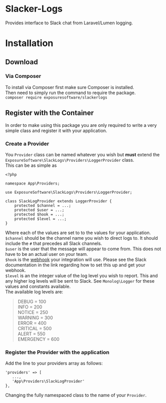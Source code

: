 # Slacker-Logs
Provides interface to Slack chat from Laravel/Lumen logging.
# Installation
## Download
### Via Composer
To install via Composer first make sure Composer is installed.  
Then need to simply run the command to require the package.  
`composer require exposuresoftware/slackerlogs`
## Register with the Container
In order to make using this package you are only required to write a very simple class and register it
with your application.
### Create a Provider
You `Provider` class can be named whatever you wish but **must** extend the `ExposureSoftware\SlackLogs\Providers\LoggerProvider`
class.  
This can be as simple as
```
<?php

namespace App\Providers;

use ExposureSoftware\SlackLogs\Providers\LoggerProvider;

class SlackLogProvider extends LoggerProvider {
    protected $channel = ...;
    protected $user = ...;
    protected $hook = ...;
    protected $level = ...;
}
```
Where each of the values are set to to the values for your application.  
`$channel` should be the channel name you wish to direct logs to. It should include the `#` that precedes all Slack 
channels.  
`$user` is the user that the message will appear to come from. This does not have to be an actual user on your team.  
`$hook` is the [webhook](https://api.slack.com/incoming-webhooks) your integration will use. Please see the Slack 
documentation in the link regarding how to set this up and get your webhook.  
`$level` is an the integer value of the log level you wish to report. This and any higher log levels will be sent to
Slack. See `Monolog\Logger` for these values and constants available.  
The available log levels are:
> DEBUG     = 100  
> INFO      = 200  
> NOTICE    = 250  
> WARNING   = 300  
> ERROR     = 400  
> CRITICAL  = 500  
> ALERT     = 550  
> EMERGENCY = 600  

### Register the Provider with the application
Add the line to your providers array as follows:
```
'providers' => [
   ...,
   'App\Providers\SlackLogProvider'
},
```
Changing the fully namespaced class to the name of your `Provider`.

